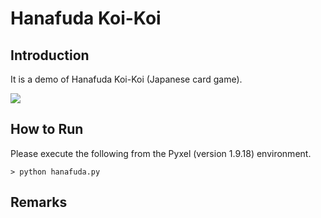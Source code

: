# Hanafuda Koi-Koi

## Introduction

It is a demo of Hanafuda Koi-Koi (Japanese card game).

![](https://github.com/jay-kumogata/RetroGames/raw/main/pyxel/hanafuda/screenshots/hanafuda01.gif)

## How to Run

Please execute the following from the Pyxel (version 1.9.18) environment.

	> python hanafuda.py

## Remarks
